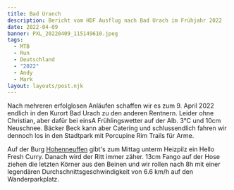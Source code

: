 ```yaml
---
title: Bad Uranch
description: Bericht vom HDF Ausflug nach Bad Urach im Frühjahr 2022 
date: 2022-04-09
banner: PXL_20220409_115149610.jpeg
tags:
  - MTB
  - Run
  - Deutschland
  - "2022"
  - Andy
  - Mark
layout: layouts/post.njk
---
```


Nach mehreren erfolglosen Anläufen schaffen wir es zum 9. April 2022 endlich in den Kurort Bad Urach zu den anderen Rentnern. Leider ohne Christian, aber dafür bei einsA Frühlingswetter auf der Alb. 3°C und 10cm Neuschnee. Bäcker Beck kann aber Catering und schlussendlich fahren wir dennoch los in den Stadtpark mit Porcupine Rim Trails für Arme.

Auf der Burg [Hohenneuffen](https://hohenneuffen.de) gibt's zum Mittag unterm Heizpilz ein Hello Fresh Curry. Danach wird der Ritt immer zäher. 13cm Fango auf der Hose ziehen die letzten Körner aus den Beinen und wir rollen nach 8h mit einer legendären Durchschnittsgeschwindigkeit von 6.6 km/h auf den Wanderparkplatz.